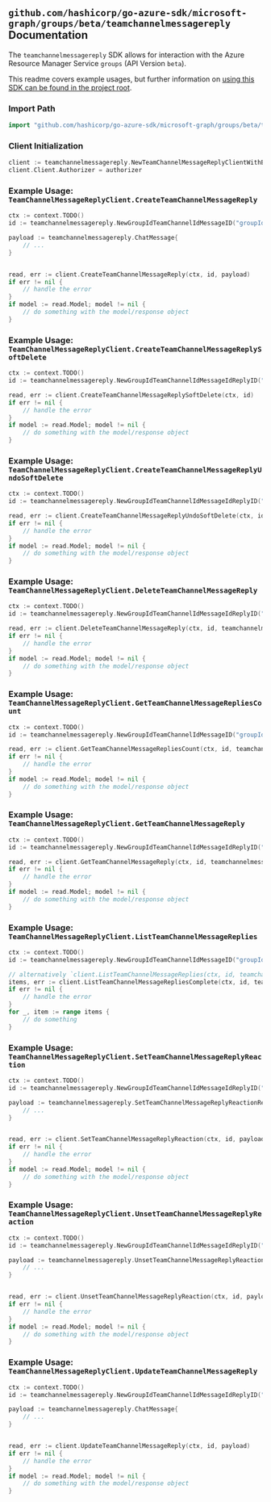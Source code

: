 
## `github.com/hashicorp/go-azure-sdk/microsoft-graph/groups/beta/teamchannelmessagereply` Documentation

The `teamchannelmessagereply` SDK allows for interaction with the Azure Resource Manager Service `groups` (API Version `beta`).

This readme covers example usages, but further information on [using this SDK can be found in the project root](https://github.com/hashicorp/go-azure-sdk/tree/main/docs).

### Import Path

```go
import "github.com/hashicorp/go-azure-sdk/microsoft-graph/groups/beta/teamchannelmessagereply"
```


### Client Initialization

```go
client := teamchannelmessagereply.NewTeamChannelMessageReplyClientWithBaseURI("https://management.azure.com")
client.Client.Authorizer = authorizer
```


### Example Usage: `TeamChannelMessageReplyClient.CreateTeamChannelMessageReply`

```go
ctx := context.TODO()
id := teamchannelmessagereply.NewGroupIdTeamChannelIdMessageID("groupIdValue", "channelIdValue", "chatMessageIdValue")

payload := teamchannelmessagereply.ChatMessage{
	// ...
}


read, err := client.CreateTeamChannelMessageReply(ctx, id, payload)
if err != nil {
	// handle the error
}
if model := read.Model; model != nil {
	// do something with the model/response object
}
```


### Example Usage: `TeamChannelMessageReplyClient.CreateTeamChannelMessageReplySoftDelete`

```go
ctx := context.TODO()
id := teamchannelmessagereply.NewGroupIdTeamChannelIdMessageIdReplyID("groupIdValue", "channelIdValue", "chatMessageIdValue", "chatMessageId1Value")

read, err := client.CreateTeamChannelMessageReplySoftDelete(ctx, id)
if err != nil {
	// handle the error
}
if model := read.Model; model != nil {
	// do something with the model/response object
}
```


### Example Usage: `TeamChannelMessageReplyClient.CreateTeamChannelMessageReplyUndoSoftDelete`

```go
ctx := context.TODO()
id := teamchannelmessagereply.NewGroupIdTeamChannelIdMessageIdReplyID("groupIdValue", "channelIdValue", "chatMessageIdValue", "chatMessageId1Value")

read, err := client.CreateTeamChannelMessageReplyUndoSoftDelete(ctx, id)
if err != nil {
	// handle the error
}
if model := read.Model; model != nil {
	// do something with the model/response object
}
```


### Example Usage: `TeamChannelMessageReplyClient.DeleteTeamChannelMessageReply`

```go
ctx := context.TODO()
id := teamchannelmessagereply.NewGroupIdTeamChannelIdMessageIdReplyID("groupIdValue", "channelIdValue", "chatMessageIdValue", "chatMessageId1Value")

read, err := client.DeleteTeamChannelMessageReply(ctx, id, teamchannelmessagereply.DefaultDeleteTeamChannelMessageReplyOperationOptions())
if err != nil {
	// handle the error
}
if model := read.Model; model != nil {
	// do something with the model/response object
}
```


### Example Usage: `TeamChannelMessageReplyClient.GetTeamChannelMessageRepliesCount`

```go
ctx := context.TODO()
id := teamchannelmessagereply.NewGroupIdTeamChannelIdMessageID("groupIdValue", "channelIdValue", "chatMessageIdValue")

read, err := client.GetTeamChannelMessageRepliesCount(ctx, id, teamchannelmessagereply.DefaultGetTeamChannelMessageRepliesCountOperationOptions())
if err != nil {
	// handle the error
}
if model := read.Model; model != nil {
	// do something with the model/response object
}
```


### Example Usage: `TeamChannelMessageReplyClient.GetTeamChannelMessageReply`

```go
ctx := context.TODO()
id := teamchannelmessagereply.NewGroupIdTeamChannelIdMessageIdReplyID("groupIdValue", "channelIdValue", "chatMessageIdValue", "chatMessageId1Value")

read, err := client.GetTeamChannelMessageReply(ctx, id, teamchannelmessagereply.DefaultGetTeamChannelMessageReplyOperationOptions())
if err != nil {
	// handle the error
}
if model := read.Model; model != nil {
	// do something with the model/response object
}
```


### Example Usage: `TeamChannelMessageReplyClient.ListTeamChannelMessageReplies`

```go
ctx := context.TODO()
id := teamchannelmessagereply.NewGroupIdTeamChannelIdMessageID("groupIdValue", "channelIdValue", "chatMessageIdValue")

// alternatively `client.ListTeamChannelMessageReplies(ctx, id, teamchannelmessagereply.DefaultListTeamChannelMessageRepliesOperationOptions())` can be used to do batched pagination
items, err := client.ListTeamChannelMessageRepliesComplete(ctx, id, teamchannelmessagereply.DefaultListTeamChannelMessageRepliesOperationOptions())
if err != nil {
	// handle the error
}
for _, item := range items {
	// do something
}
```


### Example Usage: `TeamChannelMessageReplyClient.SetTeamChannelMessageReplyReaction`

```go
ctx := context.TODO()
id := teamchannelmessagereply.NewGroupIdTeamChannelIdMessageIdReplyID("groupIdValue", "channelIdValue", "chatMessageIdValue", "chatMessageId1Value")

payload := teamchannelmessagereply.SetTeamChannelMessageReplyReactionRequest{
	// ...
}


read, err := client.SetTeamChannelMessageReplyReaction(ctx, id, payload)
if err != nil {
	// handle the error
}
if model := read.Model; model != nil {
	// do something with the model/response object
}
```


### Example Usage: `TeamChannelMessageReplyClient.UnsetTeamChannelMessageReplyReaction`

```go
ctx := context.TODO()
id := teamchannelmessagereply.NewGroupIdTeamChannelIdMessageIdReplyID("groupIdValue", "channelIdValue", "chatMessageIdValue", "chatMessageId1Value")

payload := teamchannelmessagereply.UnsetTeamChannelMessageReplyReactionRequest{
	// ...
}


read, err := client.UnsetTeamChannelMessageReplyReaction(ctx, id, payload)
if err != nil {
	// handle the error
}
if model := read.Model; model != nil {
	// do something with the model/response object
}
```


### Example Usage: `TeamChannelMessageReplyClient.UpdateTeamChannelMessageReply`

```go
ctx := context.TODO()
id := teamchannelmessagereply.NewGroupIdTeamChannelIdMessageIdReplyID("groupIdValue", "channelIdValue", "chatMessageIdValue", "chatMessageId1Value")

payload := teamchannelmessagereply.ChatMessage{
	// ...
}


read, err := client.UpdateTeamChannelMessageReply(ctx, id, payload)
if err != nil {
	// handle the error
}
if model := read.Model; model != nil {
	// do something with the model/response object
}
```
